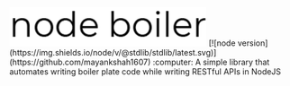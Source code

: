<img src="./assets/logo.png" width="350" title="hover text">
[![node version](https://img.shields.io/node/v/@stdlib/stdlib/latest.svg)](https://github.com/mayankshah1607)
:computer: A simple library that automates writing boiler plate code while writing RESTful APIs in NodeJS
